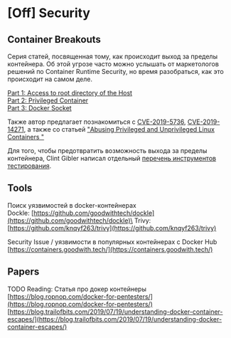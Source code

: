 # \[Off] Security

## Container Breakouts

Серия статей, посвященная тому, как происходит выход за пределы контейнера. Об этой угрозе часто можно услышать от маркетологов решений по Container Runtime Security, но время разобраться, как это происходит на самом деле.

[Part 1: Access to root directory of the Host](https://blog.nody.cc/posts/container-breakouts-part1/) \
[Part 2: Privileged Container](https://blog.nody.cc/posts/container-breakouts-part2) \
[Part 3: Docker Socket](https://blog.nody.cc/posts/container-breakouts-part3)

Также автор предлагает познакомиться с [CVE-2019-5736](https://blog.dragonsector.pl/2019/02/cve-2019-5736-escape-from-docker-and.html), [CVE-2019-14271](https://unit42.paloaltonetworks.com/docker-patched-the-most-severe-copy-vulnerability-to-date-with-cve-2019-14271/), а также со статьей ["Abusing Privileged and Unprivileged Linux Containers "](https://www.nccgroup.com/globalassets/our-research/us/whitepapers/2016/june/container\_whitepaper.pdf)

Для того, чтобы предотвратить возможность выхода за пределы контейнера, Clint Gibler написал отдельный [перечень инструментов тестирования](https://tldrsec.com/blog/container-security/).

## Tools

Поиск уязвимостей в docker-контейнерах\
Dockle: [https://github.com/goodwithtech/dockle](https://github.com/goodwithtech/dockle)\
Trivy: [https://github.com/knqyf263/trivy](https://github.com/knqyf263/trivy)

Security Issue / уязвимости в популярных контейнерах с Docker Hub\
[https://containers.goodwith.tech/](https://containers.goodwith.tech/)

## Papers

TODO Reading: Статья про докер контейнеры\
[https://blog.ropnop.com/docker-for-pentesters/](https://blog.ropnop.com/docker-for-pentesters/) \
[https://blog.trailofbits.com/2019/07/19/understanding-docker-container-escapes/](https://blog.trailofbits.com/2019/07/19/understanding-docker-container-escapes/)
